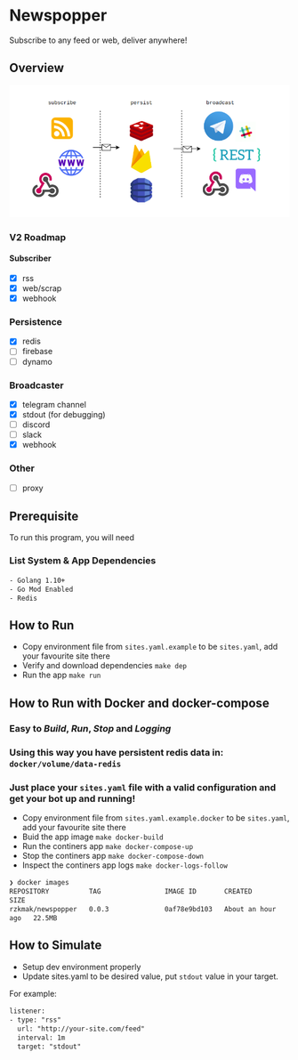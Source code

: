 # Newspopper

Subscribe to any feed or web, deliver anywhere!

## Overview

![image](plan.png)

### V2 Roadmap

#### Subscriber
- [x] rss
- [x] web/scrap
- [x] webhook

### Persistence
- [x] redis
- [ ] firebase
- [ ] dynamo

### Broadcaster
- [x] telegram channel
- [x] stdout (for debugging)
- [ ] discord
- [ ] slack
- [x] webhook

### Other
- [ ] proxy

## Prerequisite

To run this program, you will need

### List System & App Dependencies

```$xslt
- Golang 1.10+
- Go Mod Enabled
- Redis
```

## How to Run

- Copy environment file from `sites.yaml.example` to be `sites.yaml`, add your favourite site there
- Verify and download dependencies `make dep`
- Run the app `make run`

## How to Run with Docker and docker-compose

### Easy to *Build*, *Run*, *Stop* and *Logging*
### Using this way you have persistent redis data in: `docker/volume/data-redis`
### Just place your `sites.yaml` file with a valid configuration and get your bot up and running!

- Copy environment file from `sites.yaml.example.docker` to be `sites.yaml`, add your favourite site there
- Buid the app image `make docker-build`
- Run the continers app `make docker-compose-up`
- Stop the continers  app `make docker-compose-down`
- Inspect the continers app logs `make docker-logs-follow`

```shell
❯ docker images
REPOSITORY          TAG                IMAGE ID       CREATED             SIZE
rzkmak/newspopper   0.0.3              0af78e9bd103   About an hour ago   22.5MB
```

## How to Simulate

- Setup dev environment properly
- Update sites.yaml to be desired value, put `stdout` value in your target.

For example:
```$xslt
listener:
- type: "rss"
  url: "http://your-site.com/feed"
  interval: 1m
  target: "stdout"
```
